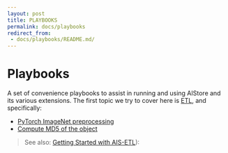 ```yaml
---
layout: post
title: PLAYBOOKS
permalink: docs/playbooks
redirect_from:
 - docs/playbooks/README.md/
---
```


# Playbooks

A set of convenience playbooks to assist in running and using AIStore and its various extensions. The first topic we try to cover here is [ETL](/docs/etl.md#introduction), and specifically:

- [PyTorch ImageNet preprocessing](/docs/playbooks/etl/etl_imagenet_pytorch.md)
- [Compute MD5 of the object](/docs/playbooks/etl/compute_md5.md)

> See also: [Getting Started with AIS-ETL](/docs/etl.md)):
